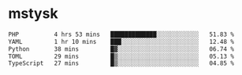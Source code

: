 # mstysk

<!--START_SECTION:waka-->

```txt
PHP          4 hrs 53 mins   █████████████░░░░░░░░░░░░   51.83 %
YAML         1 hr 10 mins    ███░░░░░░░░░░░░░░░░░░░░░░   12.48 %
Python       38 mins         █▓░░░░░░░░░░░░░░░░░░░░░░░   06.74 %
TOML         29 mins         █▒░░░░░░░░░░░░░░░░░░░░░░░   05.13 %
TypeScript   27 mins         █▒░░░░░░░░░░░░░░░░░░░░░░░   04.85 %
```

<!--END_SECTION:waka-->
